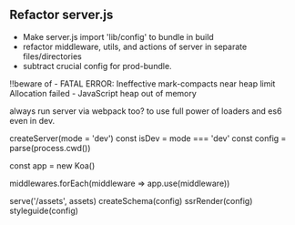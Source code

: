 ## Refactor server.js

- Make server.js import 'lib/config' to bundle in build
- refactor middleware, utils, and actions of server in separate files/directories
- subtract crucial config for prod-bundle.

!!beware of - FATAL ERROR: Ineffective mark-compacts near heap limit Allocation failed - JavaScript heap out of memory




always run server via webpack too? to use full power of loaders and es6 even in dev.

createServer(mode = 'dev')
  const isDev = mode === 'dev'
  const config = parse(process.cwd())

  const app = new Koa()

  middlewares.forEach(middleware => app.use(middleware))

  serve('/assets', assets)
  createSchema(config)
  ssrRender(config)
  styleguide(config)
